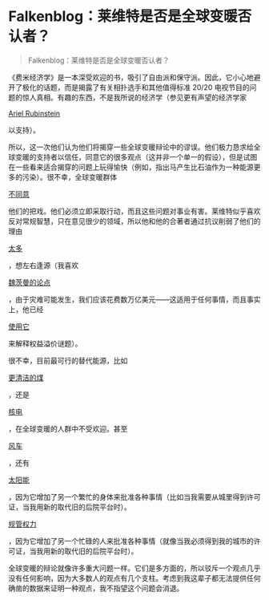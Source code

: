 <!--yml

类别：未分类

日期：2024 年 05 月 12 日 21:45:46

-->

# Falkenblog：莱维特是否是全球变暖否认者？

> Falkenblog：莱维特是否是全球变暖否认者？

《费米经济学》是一本深受欢迎的书，吸引了自由派和保守派。因此，它小心地避开了极化的话题，而是揭露了有关相扑选手和其他值得标准 20/20 电视节目的问题的惊人真相。有趣的东西，不是我所说的经济学（参见更有声望的经济学家

[Ariel Rubinstein](http://arielrubinstein.tau.ac.il/papers/freak.pdf)

以支持）。

所以，这一次他们认为他们将揭穿一些全球变暖辩论中的谬误。他们极力恳求给全球变暖的支持者以信任，同意它的很多观点（这并非一个单一的假设），但是试图在一些看来适合揭穿的问题上玩得愉快（例如，指出马产生比石油作为一种能源更多的污染）。很不幸，全球变暖群体

[不同意](http://krugman.blogs.nytimes.com/2009/10/17/weitzman-in-context/)

他们的把戏。他们必须立即采取行动，而且这些问题对事业有害。莱维特似乎喜欢反对常规智慧，只在意见很少的领域，所以他和他的合著者通过抗议削弱了他们的理由

[太多](http://freakonomics.blogs.nytimes.com/2009/10/18/global-warming-in-superfreakonomics-the-anatomy-of-a-smear/)

，想左右逢源（我喜欢

[魏茨曼的论点](http://krugman.blogs.nytimes.com/2009/10/17/weitzman-in-context/)

，由于灾难可能发生，我们应该花费数万亿美元——这适用于任何事情，而且事实上，他已经

[使用它](http://crookedtimber.org/2004/08/15/marty-weitzman-on-the-equity-premium/)

来解释权益溢价谜题）。

很不幸，目前最可行的替代能源，比如

[更清洁的煤](http://www.washingtonpost.com/wp-dyn/content/article/2008/02/29/AR2008022903390.html)

，还是

[核电](http://www.usatoday.com/money/industries/energy/2007-12-11-nuclear-plant-safety_N.htm)

，在全球变暖的人群中不受欢迎。甚至

[风车](http://www.wvmcre.org/neg_imapcts/noise.htm)

，还有

[太阳能](http://www.msnbc.msn.com/id/29837101/)

，因为它增加了另一个繁忙的身体来批准各种事情（比如当我需要从城里得到许可证，当我用新的取代旧的后院平台时）。

[规管权力](http://blog.heritage.org/2009/03/25/epa%E2%80%99s-global-warming-regulations-time-to-let-the-facts-sink-in/)

，因为它增加了另一个忙碌的人来批准各种事情（就像当我必须得到我的城市的许可证，当我用新的取代旧的后院平台时）。

全球变暖的辩论就像许多重大问题一样。它们是多方面的，所以驳斥一个观点几乎没有任何影响，因为大多数人的观点有几个支柱。考虑到我这辈子都无法提供任何确凿的数据来证明一种观点，我不指望这个问题会消退。

